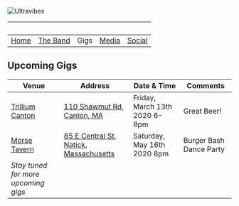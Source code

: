 ![Ultravibes](https://scontent.fbos1-1.fna.fbcdn.net/v/t1.0-9/55492985_332890087357228_108962916572594176_o.jpg?_nc_cat=100&_nc_sid=6e5ad9&_nc_ohc=apxkqkfxRhYAX9g1FpF&_nc_ht=scontent.fbos1-1.fna&oh=54b5f0af0fe6447625510dfca9c4efb6&oe=5EC0F420)

| &nbsp;               | &nbsp;             | &nbsp; | &nbsp;           | &nbsp;                                             |
| -------------------- | ------------------ | ------ | ---------------- | -------------------------------------------------- |
| [Home](./index.html) | [The Band](./band) | Gigs   | [Media](./media) | [Social](https://www.facebook.com/UltraVibesBand/) |

## Upcoming Gigs

| Venue                                                       | Address                                                                                                                                                                                                                                                                                                                                                                                                                                                                                                                                                                                                                                     | Date & Time                   | Comments                |
| ----------------------------------------------------------- | ------------------------------------------------------------------------------------------------------------------------------------------------------------------------------------------------------------------------------------------------------------------------------------------------------------------------------------------------------------------------------------------------------------------------------------------------------------------------------------------------------------------------------------------------------------------------------------------------------------------------------------------- | ----------------------------- | ----------------------- |
| [Trillium Canton](https://www.facebook.com/trilliumcanton/) | [110 Shawmut Rd, Canton, MA](https://l.facebook.com/l.php?u=http%3A%2F%2Fshare.here.com%2Fr%2Fmylocation%2Fe-eyJuYW1lIjoiVHJpbGxpdW0gQ2FudG9uIiwiYWRkcmVzcyI6IjExMCBTaGF3bXV0IFJkLCBDYW50b24sIE1hc3NhY2h1c2V0dHMiLCJsYXRpdHVkZSI6NDIuMTg0NCwibG9uZ2l0dWRlIjotNzEuMTUyNjMsInByb3ZpZGVyTmFtZSI6ImZhY2Vib29rIiwicHJvdmlkZXJJZCI6MjEyNzI4MzMwNDIwMDQ4M30%3D%3Flink%3Ddirections%26fb_locale%3Den_US%26ref%3Dfacebook%26fbclid%3DIwAR0RWWOsdXTKMLX5sLXV5DlUOQf2hDMBI-Q_GKZxvjgxwbBDrNGMCIjgCww&h=AT2ZIIbRadihUkOUxDdmjgnHivxEWaLMPduBmt6bWjCIc69rBVrL2OCihJL5WDTDStZOT0M-DcLQvODooLnaqMR-pNeZsaJDB4WPb0wSQf_f89cwX7M4ptMrhijmNSPSTMT71x7l)       | Friday, March 13th 2020 6-8pm | Great Beer!             |
| [Morse Tavern](https://www.facebook.com/MorseTavern/)       | [85 E Central St, Natick, Massachusetts](https://l.facebook.com/l.php?u=http%3A%2F%2Fshare.here.com%2Fr%2Fmylocation%2Fe-eyJuYW1lIjoiTW9yc2UgVGF2ZXJuIiwiYWRkcmVzcyI6Ijg1IEUgQ2VudHJhbCBTdCwgTmF0aWNrLCBNYXNzYWNodXNldHRzIiwibGF0aXR1ZGUiOjQyLjI4NTA1LCJsb25naXR1ZGUiOi03MS4zMzkzMSwicHJvdmlkZXJOYW1lIjoiZmFjZWJvb2siLCJwcm92aWRlcklkIjoxNTg3MTg4NDA4NTk0NDJ9%3Flink%3Ddirections%26fb_locale%3Den_US%26ref%3Dfacebook%26fbclid%3DIwAR0G7CD2txSIcgdP1hsggxrml1ujX_8b-T2IvzkCnImU7UYuoPQOKkTqMwI&h=AT3NQpUSa8z-6FSCMTz_SUSgs_T3bhbDWqifaOHebZV2tw4mb7rUpKk7O3I_Jb4tw8dqbc_zdGw5TTAA6O4gKopame5MvShfE7RjpqEuITYS50BR7en0mX2721__XQOI9dArfDTw) | Saturday, May 16th 2020 8pm   | Burger Bash Dance Party |
| _Stay tuned for more upcoming gigs_                         |
